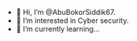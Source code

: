 - 👋 Hi, I’m @AbuBokorSiddik67.
- 🌱 I’m interested in Cyber security.
- 🌱 I’m currently learning...
<!---
AbuBokorSiddik67/AbuBokorSiddik67 is a ✨ special ✨ repository because its `README.md` (this file) appears on your GitHub profile.
You can click the Preview link to take a look at your changes.
--->
